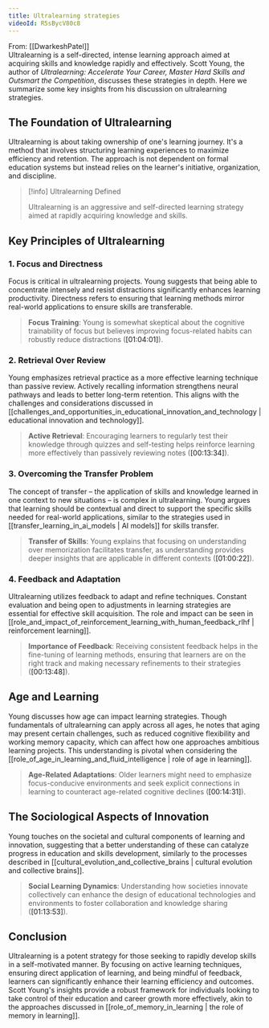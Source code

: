 ```yaml
---
title: Ultralearning strategies
videoId: R5sBycV80c8
---
```


From: [[DwarkeshPatel]] <br/> 
Ultralearning is a self-directed, intense learning approach aimed at acquiring skills and knowledge rapidly and effectively. Scott Young, the author of *Ultralearning: Accelerate Your Career, Master Hard Skills and Outsmart the Competition*, discusses these strategies in depth. Here we summarize some key insights from his discussion on ultralearning strategies.

## The Foundation of Ultralearning

Ultralearning is about taking ownership of one's learning journey. It's a method that involves structuring learning experiences to maximize efficiency and retention. The approach is not dependent on formal education systems but instead relies on the learner's initiative, organization, and discipline.

> [!info] Ultralearning Defined
> 
> Ultralearning is an aggressive and self-directed learning strategy aimed at rapidly acquiring knowledge and skills. 

## Key Principles of Ultralearning

### 1. Focus and Directness
Focus is critical in ultralearning projects. Young suggests that being able to concentrate intensely and resist distractions significantly enhances learning productivity. Directness refers to ensuring that learning methods mirror real-world applications to ensure skills are transferable.

> **Focus Training**: Young is somewhat skeptical about the cognitive trainability of focus but believes improving focus-related habits can robustly reduce distractions (<a class="yt-timestamp" data-t="01:04:01">[01:04:01]</a>).

### 2. Retrieval Over Review
Young emphasizes retrieval practice as a more effective learning technique than passive review. Actively recalling information strengthens neural pathways and leads to better long-term retention. This aligns with the challenges and considerations discussed in [[challenges_and_opportunities_in_educational_innovation_and_technology | educational innovation and technology]].

> **Active Retrieval**: Encouraging learners to regularly test their knowledge through quizzes and self-testing helps reinforce learning more effectively than passively reviewing notes (<a class="yt-timestamp" data-t="00:13:34">[00:13:34]</a>).

### 3. Overcoming the Transfer Problem
The concept of transfer – the application of skills and knowledge learned in one context to new situations – is complex in ultralearning. Young argues that learning should be contextual and direct to support the specific skills needed for real-world applications, similar to the strategies used in [[transfer_learning_in_ai_models | AI models]] for skills transfer.

> **Transfer of Skills**: Young explains that focusing on understanding over memorization facilitates transfer, as understanding provides deeper insights that are applicable in different contexts (<a class="yt-timestamp" data-t="01:00:22">[01:00:22]</a>).

### 4. Feedback and Adaptation
Ultralearning utilizes feedback to adapt and refine techniques. Constant evaluation and being open to adjustments in learning strategies are essential for effective skill acquisition. The role and impact can be seen in [[role_and_impact_of_reinforcement_learning_with_human_feedback_rlhf | reinforcement learning]].

> **Importance of Feedback**: Receiving consistent feedback helps in the fine-tuning of learning methods, ensuring that learners are on the right track and making necessary refinements to their strategies (<a class="yt-timestamp" data-t="00:13:48">[00:13:48]</a>).

## Age and Learning

Young discusses how age can impact learning strategies. Though fundamentals of ultralearning can apply across all ages, he notes that aging may present certain challenges, such as reduced cognitive flexibility and working memory capacity, which can affect how one approaches ambitious learning projects. This understanding is pivotal when considering the [[role_of_age_in_learning_and_fluid_intelligence | role of age in learning]].

> **Age-Related Adaptations**: Older learners might need to emphasize focus-conducive environments and seek explicit connections in learning to counteract age-related cognitive declines (<a class="yt-timestamp" data-t="00:14:31">[00:14:31]</a>).

## The Sociological Aspects of Innovation

Young touches on the societal and cultural components of learning and innovation, suggesting that a better understanding of these can catalyze progress in education and skills development, similarly to the processes described in [[cultural_evolution_and_collective_brains | cultural evolution and collective brains]].

> **Social Learning Dynamics**: Understanding how societies innovate collectively can enhance the design of educational technologies and environments to foster collaboration and knowledge sharing (<a class="yt-timestamp" data-t="01:13:53">[01:13:53]</a>).

## Conclusion

Ultralearning is a potent strategy for those seeking to rapidly develop skills in a self-motivated manner. By focusing on active learning techniques, ensuring direct application of learning, and being mindful of feedback, learners can significantly enhance their learning efficiency and outcomes. Scott Young's insights provide a robust framework for individuals looking to take control of their education and career growth more effectively, akin to the approaches discussed in [[role_of_memory_in_learning | the role of memory in learning]].